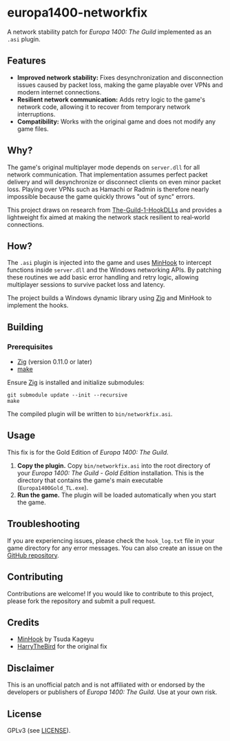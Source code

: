 # europa1400-networkfix

A network stability patch for *Europa 1400: The Guild* implemented as an `.asi` plugin.

## Features

- **Improved network stability:** Fixes desynchronization and disconnection issues caused by packet loss, making the game playable over VPNs and modern internet connections.
- **Resilient network communication:** Adds retry logic to the game's network code, allowing it to recover from temporary network interruptions.
- **Compatibility:** Works with the original game and does not modify any game files.

## Why?

The game's original multiplayer mode depends on `server.dll` for all network
communication.  That implementation assumes perfect packet delivery and will
desynchronize or disconnect clients on even minor packet loss.  Playing over
VPNs such as Hamachi or Radmin is therefore nearly impossible because the game
quickly throws "out of sync" errors.

This project draws on research from [The-Guild-1-HookDLLs](https://github.com/HarryTheBird/The-Guild-1-HookDLLs)
and provides a lightweight fix aimed at making the network stack resilient to
real‑world connections.

## How?

The `.asi` plugin is injected into the game and uses
[MinHook](https://github.com/TsudaKageyu/minhook) to intercept functions inside
`server.dll` and the Windows networking APIs.  By patching these routines we add
basic error handling and retry logic, allowing multiplayer sessions to survive
packet loss and latency.

The project builds a Windows dynamic library using [Zig](https://ziglang.org/)
and MinHook to implement the hooks.

## Building

### Prerequisites

- [Zig](https://ziglang.org/) (version 0.11.0 or later)
- [make](https://www.gnu.org/software/make/)

Ensure [Zig](https://ziglang.org/) is installed and initialize submodules:

```
git submodule update --init --recursive
make
```

The compiled plugin will be written to `bin/networkfix.asi`.

## Usage

This fix is for the Gold Edition of *Europa 1400: The Guild*.

1. **Copy the plugin.** Copy `bin/networkfix.asi` into the root directory of your *Europa 1400: The Guild - Gold Edition* installation. This is the directory that contains the game's main executable (`Europa1400Gold_TL.exe`).
2. **Run the game.** The plugin will be loaded automatically when you start the game.

## Troubleshooting

If you are experiencing issues, please check the `hook_log.txt` file in your game directory for any error messages. You can also create an issue on the [GitHub repository](https://github.com/maci0/europa1400-networkfix/issues).

## Contributing

Contributions are welcome! If you would like to contribute to this project, please fork the repository and submit a pull request.

## Credits

- [MinHook](https://github.com/TsudaKageyu/minhook) by Tsuda Kageyu
- [HarryTheBird](https://github.com/HarryTheBird) for the original fix

## Disclaimer

This is an unofficial patch and is not affiliated with or endorsed by the developers or publishers of *Europa 1400: The Guild*. Use at your own risk.

## License

GPLv3 (see [LICENSE](LICENSE)).
